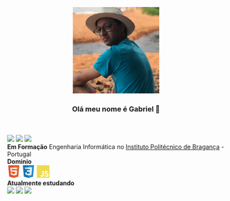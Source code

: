 <div align="center">
      <img src="WhatsApp Image 2021-09-28 at 21.23.41.jpeg" alt="Profile Photo" width="200px" border-radius: 10px; border: 3px solid white;> <br>
      <h3> Olá meu nome é Gabriel 👋</h3>
</div>
<!--
**gabrielol113/gabrielol113** is a ✨ _special_ ✨ repository because its `README.md` (this file) appears on your GitHub profile.
-->
<br><br>


<div>
        <a href="https://instagram.com/gabrielol113" target="_blank"><img src="https://img.shields.io/badge/-Instagram-%23E4405F?style=for-the-badge&logo=instagram&logoColor=white" target="_blank"></a>
 	<a href="https://www.twitch.tv/tixolee" target="_blank"><img src="https://img.shields.io/badge/Twitch-9146FF?style=for-the-badge&logo=twitch&logoColor=white" target="_blank"></a>
   <a href="https://www.linkedin.com/in/gabriel-teixeira-3049a3154/" target="_blank"><img src="https://img.shields.io/badge/-LinkedIn-%230077B5?style=for-the-badge&logo=linkedin&logoColor=white" target="_blank"></a> 
    
  </div>
  <strong>Em Formação</strong>
 Engenharia Informática no <a href="http://portal3.ipb.pt/index.php/pt/ipb">Instituto Politécnico de Bragança</a> - Portugal <br>
  <strong>Dominio</strong>
 <div>
     <img src="https://raw.githubusercontent.com/devicons/devicon/master/icons/html5/html5-original.svg" width=30px height="30px">
     <img src="https://raw.githubusercontent.com/devicons/devicon/master/icons/css3/css3-original.svg" width=30px height="30px">
     <img src="https://raw.githubusercontent.com/devicons/devicon/master/icons/javascript/javascript-plain.svg" width=30px height="30px">
 </div>
  <strong>Atualmente estudando</strong> <br>

  <div> 
     <img src="https://cdn.jsdelivr.net/gh/devicons/devicon/icons/angularjs/angularjs-original.svg" width=30px;>
     <img src="https://cdn.jsdelivr.net/gh/devicons/devicon/icons/nodejs/nodejs-original.svg" width=30px;>
     <img src="https://cdn.jsdelivr.net/gh/devicons/devicon/icons/php/php-original.svg" width=30px;>      
 </div>
